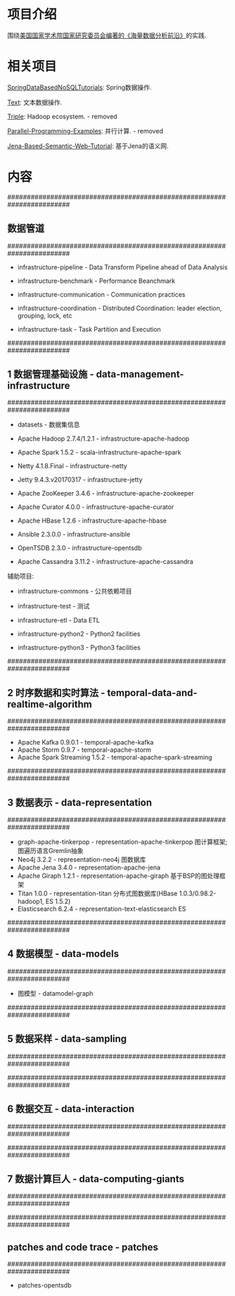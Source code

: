 # 项目介绍

围绕[美国国家学术院国家研究委员会编著的《海量数据分析前沿》](https://www.amazon.cn/gp/product/B00X52U9P6/ref=oh_aui_detailpage_o09_s00?ie=UTF8&psc=1)的实践.


# 相关项目

[SpringDataBasedNoSQLTutorials](https://github.com/zhoujiagen/SpringDataBasedNoSQLTutorials): Spring数据操作.


[Text](https://github.com/zhoujiagen/Text): 文本数据操作.


[Triple](https://github.com/zhoujiagen/Triple): Hadoop ecosystem. - removed


[Parallel-Programming-Examples](https://github.com/zhoujiagen/Parallel-Programming-Examples): 并行计算. - removed


[Jena-Based-Semantic-Web-Tutorial](https://github.com/zhoujiagen/Jena-Based-Semantic-Web-Tutorial): 基于Jena的语义网.


# 内容


########################################################################
## 数据管道
########################################################################

+ infrastructure-pipeline - Data Transform Pipeline ahead of Data Analysis

+ infrastructure-benchmark - Performance Beanchmark
+ infrastructure-communication - Communication practices
+ infrastructure-coordination - Distributed Coordination: leader election, grouping, lock, etc
+ infrastructure-task - Task Partition and Execution


########################################################################
## 1 数据管理基础设施 - data-management-infrastructure
########################################################################

+ datasets - 数据集信息

+ Apache Hadoop 2.7.4/1.2.1 - infrastructure-apache-hadoop
+ Apache Spark 1.5.2 - scala-infrastructure-apache-spark
+ Netty 4.1.8.Final - infrastructure-netty
+ Jetty 9.4.3.v20170317 - infrastructure-jetty
+ Apache ZooKeeper 3.4.6 - infrastructure-apache-zookeeper
+ Apache Curator 4.0.0 - infrastructure-apache-curator
+ Apache HBase 1.2.6 - infrastructure-apache-hbase
+ Ansible 2.3.0.0 - infrastructure-ansible
+ OpenTSDB 2.3.0 - infrastructure-opentsdb
+ Apache Cassandra 3.11.2 - infrastructure-apache-cassandra

辅助项目:

+ infrastructure-commons - 公共依赖项目
+ infrastructure-test - 测试

+ infrastructure-etl - Data ETL

+ infrastructure-python2 - Python2 facilities
+ infrastructure-python3 - Python3 facilities

########################################################################
## 2 时序数据和实时算法 - temporal-data-and-realtime-algorithm
########################################################################

+ Apache Kafka 0.9.0.1 - temporal-apache-kafka
+ Apache Storm 0.9.7 - temporal-apache-storm
+ Apache Spark Streaming 1.5.2 - temporal-apache-spark-streaming

########################################################################
## 3 数据表示 - data-representation
########################################################################

+ graph-apache-tinkerpop - representation-apache-tinkerpop 图计算框架; 图遍历语言Gremlin抽象
+ Neo4j 3.2.2 - representation-neo4j 图数据库
+ Apache Jena 3.4.0 - representation-apache-jena
+ Apache Giraph 1.2.1 - representation-apache-giraph 基于BSP的图处理框架
+ Titan 1.0.0 - representation-titan 分布式图数据库(HBase 1.0.3/0.98.2-hadoop1, ES 1.5.2)
+ Elasticsearch 6.2.4 - representation-text-elasticsearch ES

########################################################################
## 4 数据模型 - data-models
########################################################################

+ 图模型 - datamodel-graph

########################################################################
## 5 数据采样 - data-sampling
########################################################################


########################################################################
## 6 数据交互 - data-interaction
########################################################################


########################################################################
## 7 数据计算巨人 - data-computing-giants
########################################################################

########################################################################
## patches and code trace - patches
########################################################################

+ patches-opentsdb

